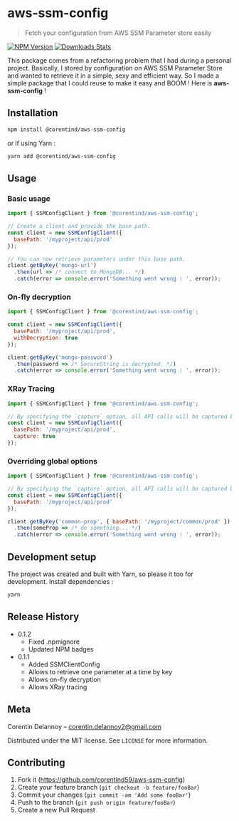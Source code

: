 # aws-ssm-config
> Fetch your configuration from AWS SSM Parameter store easily

[![NPM Version][npm-image]][npm-url]
[![Downloads Stats][npm-downloads]][npm-url]

This package comes from a refactoring problem that I had during a personal project.
Basically, I stored by configuration on AWS SSM Parameter Store and wanted to retrieve it
in a simple, sexy and efficient way. So I made a simple package that I could reuse to
make it easy and BOOM ! Here is **aws-ssm-config** ! 

## Installation

```sh
npm install @corentind/aws-ssm-config
```

or if using Yarn :

````sh
yarn add @corentind/aws-ssm-config
````

## Usage

### Basic usage

```js
import { SSMConfigClient } from '@corentind/aws-ssm-config';

// Create a client and provide the base path.
const client = new SSMConfigClient({
  basePath: '/myproject/api/prod'
});

// You can now retrieve parameters under this base path.
client.getByKey('mongo-url')
  .then(url => /* connect to MongoDB... */)
  .catch(error => console.error('Something went wrong : ', error));
```

### On-fly decryption

```js
import { SSMConfigClient } from '@corentind/aws-ssm-config';

const client = new SSMConfigClient({
  basePath: '/myproject/api/prod',
  withDecryption: true
});

client.getByKey('mongo-password')
  .then(password => /* SecureString is decrypted. */)
  .catch(error => console.error('Something went wrong : ', error));
```

### XRay Tracing

```js
import { SSMConfigClient } from '@corentind/aws-ssm-config';

// By specifying the `capture` option, all API calls will be captured by XRay.
const client = new SSMConfigClient({
  basePath: '/myproject/api/prod',
  capture: true
});
```

### Overriding global options

```js
import { SSMConfigClient } from '@corentind/aws-ssm-config';

// By specifying the `capture` option, all API calls will be captured by XRay.
const client = new SSMConfigClient({
  basePath: '/myproject/api/prod'
});

client.getByKey('common-prop', { basePath: '/myproject/common/prod' })
  .then(someProp => /* do something... */)
  .catch(error => console.error('Something went wrong : ', error));
```

## Development setup

The project was created and built with Yarn, so please it too for development.
Install dependencies :

```sh
yarn
```

## Release History

* 0.1.2
    * Fixed .npmignore
    * Updated NPM badges
* 0.1.1
    * Added SSMClientConfig
    * Allows to retrieve one parameter at a time by key
    * Allows on-fly decryption
    * Allows XRay tracing

## Meta

Corentin Delannoy – corentin.delannoy2@gmail.com

Distributed under the MIT license. See ``LICENSE`` for more information.

## Contributing

1. Fork it (<https://github.com/corentind59/aws-ssm-config>)
2. Create your feature branch (`git checkout -b feature/fooBar`)
3. Commit your changes (`git commit -am 'Add some fooBar'`)
4. Push to the branch (`git push origin feature/fooBar`)
5. Create a new Pull Request

<!-- Markdown link & img dfn's -->
[npm-image]: https://img.shields.io/npm/v/@corentind/aws-ssm-config.svg?style=flat-square
[npm-url]: https://npmjs.org/package/@corentind/aws-ssm-config
[npm-downloads]: https://img.shields.io/npm/dm/@corentind/aws-ssm-config.svg?style=flat-square
